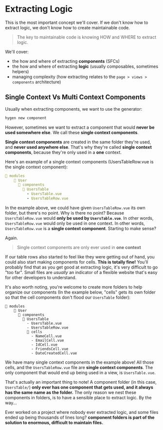 # Extracting Logic
This is the most important concept we'll cover. If we don't know how to extract logic, we don't know how to create maintainable code.

> The key to maintainable code is knowing HOW and WHERE to extract logic.

We'll cover:
- the how and where of extracting **components** (SFCs)
- the how and where of extracting **logic** (usually composables, sometimes helpers)
- managing complexity (how extracting relates to the `page > views > components` architecture)

## Single Context Vs Multi Context Components
Usually when extracting components, we want to use the generator:
```sh
hygen new component
```
However, sometimes we want to extract a component that would **never be used somewhere else**. We call these **single context components**.

**Single context components** are created in the same folder they're used, and **never used anywhere else**. That's why they're called **single context components**, because they're only used in a **one** context.

Here's an example of a single context components (UsersTableRow.vue is the single context component):
```yaml
📁 modules
    📁 User
      📁 components
        📁 UsersTable
          - UsersTable.vue
          - UsersTableRow.vue
```
In the example above, we could have given `UsersTableRow.vue` its own folder, but there's no point. Why is there no point? Because `UsersTableRow.vue` would **only be used by `UsersTable.vue`**. In other words, `UsersTableRow.vue` would only be used in one context. In other words, `UsersTableRow.vue` is a **single context component**. Starting to make sense?

Again.
> Single context components are only ever used in **one context**

If our table rows also started to feel like they were getting out of hand, you could also start making components for cells. **This is totally fine!** You'll probably find that as you get good at extracting logic, it's very difficult to go "too far". Small files are *usually* an indicator of a flexible website that's easy for other developers to understand.

It's also worth noting, you're welcome to create more folders to help organize our components (In the example below, "cells" gets its own folder so that the cell components don't flood our `UsersTable` folder):
```
📁 modules
    📁 User
      📁 components
        📁 UsersTable
          - UsersTable.vue
          - UsersTableRow.vue
          📁 cells
            - NameCell.vue
            - EmailCell.vue
            - IdCell.vue
            - FriendsCell.vue
            - DateCreatedCell.vue
```
We have many single context components in the example above! All those cells, and the `UsersTableRow.vue` file are **single context components**. The only component that would end up being used in a view, is `UsersTable.vue`.

That's actually an important thing to note! A component folder (in this case, `UsersTable/`) **only ever has one component that gets used, and it always has the same name as the folder.** The only reason we nest these components in folders, is to have a sensible place to extract logic. By the way...

Ever worked on a project where nobody ever extracted logic, and some files ended up being thousands of lines long? **component folders is part of the solution to enormous, difficult to maintain files.**